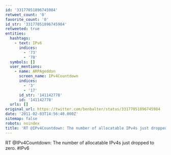 ```yaml
---
id: '33177051896745984'
retweet_count: '0'
favorite_count: '0'
id_str: '33177051896745984'
retweeted: true
entities:
  hashtags:
    - text: IPv6
      indices:
        - '73'
        - '78'
  symbols: []
  user_mentions:
    - name: ARPAgeddon
      screen_name: IPv4Countdown
      indices:
        - '3'
        - '17'
      id_str: '141142778'
      id: '141142778'
  urls: []
original_url: https://twitter.com/benbalter/status/33177051896745984
date: '2011-02-03T14:56:40.000Z'
sitemap: false
robots: noindex
title: 'RT @IPv4Countdown: The number of allocatable IPv4s just dropped to zero. #IPv6'
---
```


RT @IPv4Countdown: The number of allocatable IPv4s just dropped to zero. #IPv6
